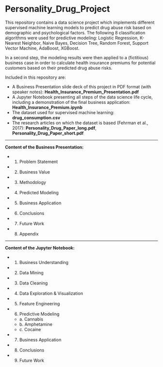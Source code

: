 # Personality_Drug_Project

This repository contains a data science project which implements different supervised machine learning models to predict drug abuse risk based on demographic and psychological factors. The following 8 classification algorithms were used for predictive modeling: Logistic Regression, K-Nearest Neighbor, Naive Bayes, Decision Tree, Random Forest, Support Vector Machine, AdaBoost, XGBoost. 


In a second step, the modeling results were then applied to a (fictitious) business case in order to calculate health insurance premiums for potential customers based on their predicted drug abuse risks. 




Included in this repository are:
- A Business Presentation slide deck of this project in PDF format (with speaker notes): **Health_Insurance_Premium_Presentation.pdf**
- A Jupyter Notebook presenting all steps of the data science life cycle, including a demonstration of the final business application: **Health_Insurance_Premium.ipynb**
- The dataset used for supervised machine learning: **drug_consumption.csv**
- The research articles on which the dataset is based (Fehrman et al., 2017): **Personality_Drug_Paper_long.pdf**, **Personality_Drug_Paper_short.pdf**


---

**Content of the Business Presentation:**
- 1. Problem Statement
- 2. Business Value
- 3. Methodology
- 4. Predicted Modeling
- 5. Business Application
- 6. Conclusions
- 7. Future Work
- 8. Appendix

---

**Content of the Jupyter Notebook:**
- 1. Business Understanding
- 2. Data Mining
- 3. Data Cleaning
- 4. Data Exploration & Visualization
- 5. Feature Engineering
- 6. Predictive Modeling
  - a. Cannabis
  - b. Amphetamine
  - c. Cocaine
- 7. Business Application
- 8. Conclusions
- 9. Future Work
